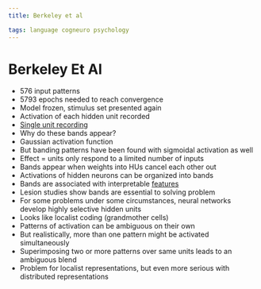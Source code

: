 ```yaml
---
title: Berkeley et al

tags: language cogneuro psychology 
---
```


# Berkeley Et Al
- 576 input patterns
- 5793 epochs needed to reach convergence
- Model frozen, stimulus set presented again
- Activation of each hidden unit recorded
- [Single unit recording](Single%20unit%20recording.md)
- Why do these bands appear?
- Gaussian activation function
- But banding patterns have been found with sigmoidal activation as well
- Effect = units only respond to a limited number of inputs
- Bands appear when weights into HUs cancel each other out
- Activations of hidden neurons can be organized into bands
- Bands are associated with interpretable [features](Features.md)
- Lesion studies show bands are essential to solving problem
- For some problems under some circumstances, neural networks develop highly selective hidden units
- Looks like localist coding (grandmother cells)
- Patterns of activation can be ambiguous on their own
- But realistically, more than one pattern might be activated simultaneously
- Superimposing two or more patterns over same units leads to an ambiguous blend
- Problem for localist representations, but even more serious with distributed representations










































